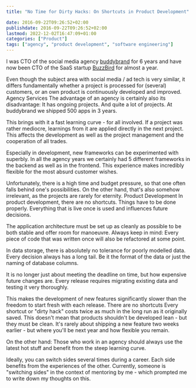 ```yaml
---
title: "No Time for Dirty Hacks: On Shortcuts in Product Development"

date: 2016-09-22T09:26:52+02:00
publishdate: 2016-09-22T09:26:52+02:00
lastmod: 2022-12-02T16:47:09+01:00
categories: ["Product"]
tags: ["agency", "product development", "software engineering"]
---
```


I was CTO of the social media agency [buddybrand](http://buddybrand.com) for 6 years and have now been CTO of the SaaS startup [BuzzBird](https://www.buzzbird.de) for almost a year.

Even though the subject area with social media / ad tech is very similar, it differs fundamentally whether a project is processed for (several) customers, or an own product is continuously developed and improved.
Agency Services
The advantage of an agency is certainly also its disadvantage: It has ongoing projects. And quite a lot of projects. At buddybrand we shipped 500 apps in 3 years.

This brings with it a fast learning curve - for all involved. If a project was rather mediocre, learnings from it are applied directly in the next project. This affects the development as well as the project management and the cooperation of all trades.

Especially in development, new frameworks can be experimented with superbly. In all the agency years we certainly had 5 different frameworks in the backend as well as in the frontend. This experience makes incredibly flexible for the most absurd customer wishes.

Unfortunately, there is a high time and budget pressure, so that one often falls behind one's possibilities. On the other hand, that's also somehow irrelevant, as the projects are rarely for eternity.
Product Development
In product development, there are no shortcuts. Things have to be done properly. Everything that is live once is used and influences future decisions.

The application architecture must be set up as cleanly as possible to be both stable and offer room for manoeuvre. Always keep in mind: Every piece of code that was written once will also be refactored at some point.

In data storage, there is absolutely no tolerance for poorly modelled data. Every decision always has a long tail. Be it the format of the data or just the naming of database columns.

It is no longer just about meeting the deadline on time, but how expensive future changes are. Every release requires migrating existing data and testing it very thoroughly.

This makes the development of new features significantly slower than the freedom to start fresh with each release.
There are no shortcuts
Every shortcut or "dirty hack" costs twice as much in the long run as it originally saved. This doesn't mean that products shouldn't be developed lean - but they must be clean. It's rarely about shipping a new feature two weeks earlier - but where you'll be next year and how flexible you remain.

On the other hand: Those who work in an agency should always use the latest hot stuff and benefit from the steep learning curve.

Ideally, you can switch sides several times during a career. Each side benefits from the experiences of the other. Currently, someone is "switching sides" in the context of mentoring by me - which prompted me to write down my thoughts on this.
